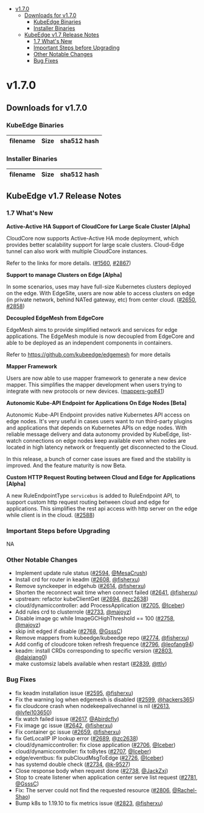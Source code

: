 
  * [v1.7.0](#v170)
     * [Downloads for v1.7.0](#downloads-for-v170)
        * [KubeEdge Binaries](#kubeedge-binaries)
        * [Installer Binaries](#installer-binaries)
     * [KubeEdge v1.7 Release Notes](#kubeedge-v17-release-notes)
        * [1.7 What's New](#17-whats-new)
        * [Important Steps before Upgrading](#important-steps-before-upgrading)
        * [Other Notable Changes](#other-notable-changes)
        * [Bug Fixes](#bug-fixes)



# v1.7.0

## Downloads for v1.7.0

### KubeEdge Binaries
| filename | Size | sha512 hash |
| -------- | ---- | ----------- |


### Installer Binaries
| filename | Size | sha512 hash |
| -------- | ---- | ----------- |


## KubeEdge v1.7 Release Notes

### 1.7 What's New

**Active-Active HA Support of CloudCore for Large Scale Cluster [Alpha]**

CloudCore now supports Active-Active HA mode deployment, which provides better scalability support for large scale clusters.
Cloud-Edge tunnel can also work with multiple CloudCore instances.

Refer to the links for more details.
([#1560](https://github.com/kubeedge/kubeedge/issues/1560), [#2867](https://github.com/kubeedge/kubeedge/pull/2867))


**Support to manage Clusters on Edge [Alpha]**

In some scenarios, uses may have full-size Kubernetes clusters deployed on the edge.
With EdgeSite, users are now able to access clusters on edge (in private network, behind NATed gateway, etc) from center cloud.
([#2650](https://github.com/kubeedge/kubeedge/pull/2650), [#2858](https://github.com/kubeedge/kubeedge/pull/2858))


**Decoupled EdgeMesh from EdgeCore**

EdgeMesh aims to provide simplified network and services for edge applications.
The EdgeMesh module is now decoupled from EdgeCore and able to be deployed as an independent components in containers.

Refer to https://github.com/kubeedge/edgemesh for more details


**Mapper Framework**

Users are now able to use mapper framework to generate a new device mapper.
This simplifies the mapper development when users trying to integrate with new protocols or new devices.
([mappers-go#41](https://github.com/kubeedge/mappers-go/pull/41))


**Autonomic Kube-API Endpoint for Applications On Edge Nodes [Beta]**

Autonomic Kube-API Endpoint provides native Kubernetes API access on edge nodes.
It's very useful in cases users want to run third-party plugins and applications that depends on Kubernetes APIs on edge nodes.
With reliable message delivery and data autonomy provided by KubeEdge,
list-watch connections on edge nodes keep available even when nodes are located in high latency network or frequently get disconnected to the Cloud.

In this release, a bunch of corner case issues are fixed and the stability is improved. And the feature maturity is now Beta.


**Custom HTTP Request Routing between Cloud and Edge for Applications [Alpha]**

A new RuleEndpointType `servicebus` is added to RuleEndpoint API, to support custom http request routing between cloud and edge for applications. This simplifies the rest api access with http server on the edge while client is in the cloud.
 ([#2588](https://github.com/kubeedge/kubeedge/pull/2588))


### Important Steps before Upgrading

NA


### Other Notable Changes

- Implement update rule status ([#2594](https://github.com/kubeedge/kubeedge/pull/2594), [@MesaCrush](https://github.com/MesaCrush))
- Install crd for router in keadm ([#2608](https://github.com/kubeedge/kubeedge/pull/2608), [@fisherxu](https://github.com/fisherxu))
- Remove synckeeper in edgehub ([#2614](https://github.com/kubeedge/kubeedge/pull/2614), [@fisherxu](https://github.com/fisherxu))
- Shorten the reconnect wait time when connect failed ([#2641](https://github.com/kubeedge/kubeedge/pull/2641), [@fisherxu](https://github.com/fisherxu))
- upstream: refactor kubeClientGet ([#2694](https://github.com/kubeedge/kubeedge/pull/2694), [@zc2638](https://github.com/zc2638))
- cloud/dynamiccontroller: add ProcessApplication ([#2705](https://github.com/kubeedge/kubeedge/pull/2705), [@Iceber](https://github.com/Iceber))
- Add rules crd to clusterrole ([#2733](https://github.com/kubeedge/kubeedge/pull/2733), [@majoyz](https://github.com/majoyz))
- Disable image gc while ImageGCHighThreshold == 100 ([#2758](https://github.com/kubeedge/kubeedge/pull/2758), [@majoyz](https://github.com/majoyz))
- skip init edged if disable ([#2768](https://github.com/kubeedge/kubeedge/pull/2768), [@GsssC](https://github.com/GsssC))
- Remove mappers from kubeedge/kubeedge repo ([#2774](https://github.com/kubeedge/kubeedge/pull/2774), [@fisherxu](https://github.com/fisherxu))
- Add config of cloudcore token refresh frequence ([#2796](https://github.com/kubeedge/kubeedge/pull/2796), [@leofang94](https://github.com/leofang94))
- keadm: install CRDs corresponding to specific version ([#2803](https://github.com/kubeedge/kubeedge/pull/2803), [@daixiang0](https://github.com/daixiang0))
- make customsiz labels available when restart ([#2839](https://github.com/kubeedge/kubeedge/pull/2839), [@ttlv](https://github.com/ttlv))

### Bug Fixes

- fix keadm installation issue ([#2595](https://github.com/kubeedge/kubeedge/pull/2595), [@fisherxu](https://github.com/fisherxu))
- Fix the warning log when edgemesh is disabled ([#2599](https://github.com/kubeedge/kubeedge/pull/2599), [@hackers365](https://github.com/hackers365))
- fix cloudcore crash when nodekeepalivechannel is nil ([#2613](https://github.com/kubeedge/kubeedge/pull/2613), [@lvfei103650](https://github.com/lvfei103650))
- fix watch failed issue ([#2617](https://github.com/kubeedge/kubeedge/pull/2617), [@Abirdcfly](https://github.com/Abirdcfly))
- Fix image gc issue ([#2642](https://github.com/kubeedge/kubeedge/pull/2642), [@fisherxu](https://github.com/fisherxu))
- Fix container gc issue ([#2659](https://github.com/kubeedge/kubeedge/pull/2659), [@fisherxu](https://github.com/fisherxu))
- fix GetLocalIP IP lookup error ([#2689](https://github.com/kubeedge/kubeedge/pull/2689), [@zc2638](https://github.com/zc2638))
- cloud/dynamiccontroller: fix close application ([#2706](https://github.com/kubeedge/kubeedge/pull/2706), [@Iceber](https://github.com/Iceber))
- cloud/dynamiccontroller: fix toBytes ([#2707](https://github.com/kubeedge/kubeedge/pull/2707), [@Iceber](https://github.com/Iceber))
- edge/eventbus: fix pubCloudMsgToEdge ([#2726](https://github.com/kubeedge/kubeedge/pull/2726), [@Iceber](https://github.com/Iceber))
- has systemd double check ([#2734](https://github.com/kubeedge/kubeedge/pull/2734), [@k-9527](https://github.com/k-9527))
- Close response body when request done ([#2738](https://github.com/kubeedge/kubeedge/pull/2738), [@JackZxj](https://github.com/JackZxj))
- Stop to create listener when application center serve list request ([#2781](https://github.com/kubeedge/kubeedge/pull/2781), [@GsssC](https://github.com/GsssC))
- Fix: The server could not find the requested resource ([#2806](https://github.com/kubeedge/kubeedge/pull/2806), [@Rachel-Shao](https://github.com/Rachel-Shao))
- Bump k8s to 1.19.10 to fix metrics issue ([#2823](https://github.com/kubeedge/kubeedge/pull/2823), [@fisherxu](https://github.com/fisherxu))
